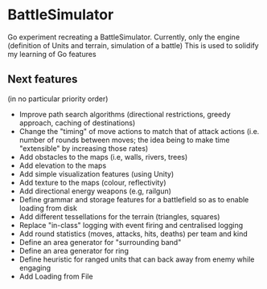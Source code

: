 # BattleSimulator
Go experiment recreating a BattleSimulator.
Currently, only the engine (definition of Units and terrain, simulation of a battle)
This is used to solidify my learning of Go features

## Next features
(in no particular priority order)
- Improve path search algorithms (directional restrictions, greedy approach, caching of destinations)
- Change the "timing" of move actions to match that of attack actions (i.e. number of rounds between moves; the idea being to make time "extensible" by increasing those rates)
- Add obstacles to the maps (i.e, walls, rivers, trees)
- Add elevation to the maps 
- Add simple visualization features (using Unity)
- Add texture to the maps (colour, reflectivity)
- Add directional energy weapons (e.g, railgun)
- Define grammar and storage features for a battlefield so as to enable loading from disk
- Add different tessellations for the terrain (triangles, squares)
- Replace "in-class" logging with event firing and centralised logging
- Add round statistics (moves, attacks, hits, deaths) per team and kind
- Define an area generator for "surrounding band"
- Define an area generator for ring
- Define heuristic for ranged units that can back away from enemy while engaging
- Add Loading from File